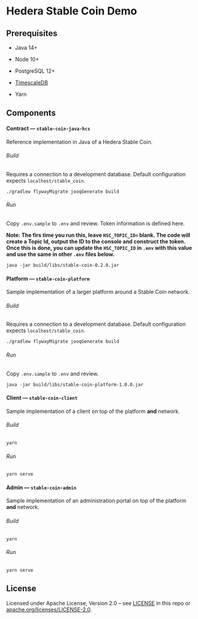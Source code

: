 # Hedera Stable Coin Demo

## Prerequisites

 - Java 14+
 
 - Node 10+

 - PostgreSQL 12+

 - [TimescaleDB](https://www.timescale.com/)

 - Yarn

## Components

#### Contract — `stable-coin-java-hcs` 

Reference implementation in Java of a Hedera Stable Coin.

###### Build

Requires a connection to a development database. Default configuration 
expects `localhost/stable_coin`.

```
./gradlew flywayMigrate jooqGenerate build
```

###### Run

Copy `.env.sample` to `.env` and review. Token information is defined here. 

**Note: The firs time you run this, leave `HSC_TOPIC_ID=` blank. The code will create a Topic Id, output the ID to the console and construct the token.
Once this is done, you can update the `HSC_TOPIC_ID` in `.env` with this value and use the same in other `.env` files below.**

```
java -jar build/libs/stable-coin-0.2.0.jar
```

#### Platform — `stable-coin-platform`

Sample implementation of a larger platform around a Stable Coin network. 

###### Build

Requires a connection to a development database. Default configuration 
expects `localhost/stable_coin`.

```
./gradlew flywayMigrate jooqGenerate build
```

###### Run

Copy `.env.sample` to `.env` and review. 

```
java -jar build/libs/stable-coin-platform-1.0.0.jar
```

#### Client — `stable-coin-client`

Sample implementation of a client on top of the 
platform **and** network.

###### Build

```
yarn
```

###### Run

```
yarn serve
```

#### Admin — `stable-coin-admin`

Sample implementation of an administration portal on top of the 
platform **and** network.

###### Build

```
yarn
```

###### Run

```
yarn serve
```

## License

Licensed under Apache License,
Version 2.0 – see [LICENSE](LICENSE) in this repo
or [apache.org/licenses/LICENSE-2.0](http://www.apache.org/licenses/LICENSE-2.0).
